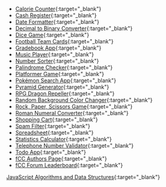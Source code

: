 - [Calorie Counter](https://syniahpeterson.github.io/JavaScript/Calorie-Counter){:target="_blank"}
- [Cash Register](https://syniahpeterson.github.io/JavaScript/Cash-Register){:target="_blank"}
- [Date Formatter](https://syniahpeterson.github.io/JavaScript/Date-Formatter){:target="_blank"}
- [Decimal to Binary Converter](https://syniahpeterson.github.io/JavaScript/Decimal-To-Binary-Converter){:target="_blank"}
- [Dice Game](https://syniahpeterson.github.io/JavaScript/Dice-Game){:target="_blank"}
- [Football Team Cards](https://syniahpeterson.github.io/JavaScript/Football-Team-Cards){:target="_blank"}
- [Gradebook App](https://syniahpeterson.github.io/JavaScript/Gradebook-App){:target="_blank"}
- [Music Player](https://syniahpeterson.github.io/JavaScript/Music-Player){:target="_blank"}
- [Number Sorter](https://syniahpeterson.github.io/JavaScript/Number-Sorter){:target="_blank"}
- [Palindrome Checker](https://syniahpeterson.github.io/JavaScript/Palindrome-Checker){:target="_blank"}
- [Platformer Game](https://syniahpeterson.github.io/JavaScript/Platformer-Game){:target="_blank"}
- [Pokémon Search App](https://syniahpeterson.github.io/JavaScript/Pokemon-Search-App){:target="_blank"}
- [Pyramid Generator](https://syniahpeterson.github.io/JavaScript/Pyramid-Generator){:target="_blank"}
- [RPG Dragon Repeller](https://syniahpeterson.github.io/JavaScript/RPG-Dragon-Repeller){:target="_blank"}
- [Random Background Color Changer](https://syniahpeterson.github.io/JavaScript/Random-Background-Color-Changer){:target="_blank"}
- [Rock, Paper, Scissors Game](https://syniahpeterson.github.io/JavaScript/Rock-Paper-Scissors-Game){:target="_blank"}
- [Roman Numeral Converter](https://syniahpeterson.github.io/JavaScript/Roman-Numeral-Converter){:target="_blank"}
- [Shopping Cart](https://syniahpeterson.github.io/JavaScript/Shopping-Cart){:target="_blank"}
- [Spam Filter](https://syniahpeterson.github.io/JavaScript/Spam-Filter){:target="_blank"}
- [Spreadsheet](https://syniahpeterson.github.io/JavaScript/Spreadsheet){:target="_blank"}
- [Statistics Calculator](https://syniahpeterson.github.io/JavaScript/Statistics-Calculator){:target="_blank"}
- [Telephone Number Validator](https://syniahpeterson.github.io/JavaScript/Telephone-Number-Validator){:target="_blank"}
- [Todo App](https://syniahpeterson.github.io/JavaScript/Todo-App){:target="_blank"}
- [fCC Authors Page](https://syniahpeterson.github.io/JavaScript/fCC-Authors-Page){:target="_blank"}
- [fCC Forum Leaderboard](https://syniahpeterson.github.io/JavaScript/fCC-Forum-Leaderboard){:target="_blank"}



  
[JavaScript Algorithms and Data Structures](https://www.freecodecamp.org/certification/SyniahPeterson/javascript-algorithms-and-data-structures-v8){:target="_blank"}  
